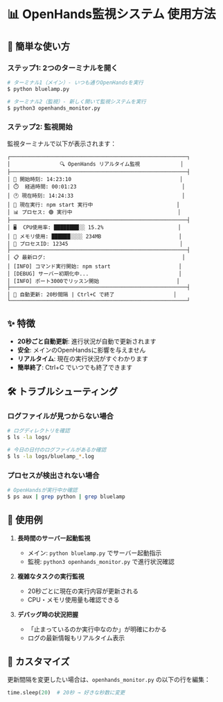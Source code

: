 # 📊 OpenHands監視システム 使用方法

## 🚀 簡単な使い方

### ステップ1: 2つのターミナルを開く

```bash
# ターミナル1（メイン）- いつも通りOpenHandsを実行
$ python bluelamp.py

# ターミナル2（監視）- 新しく開いて監視システムを実行
$ python3 openhands_monitor.py
```

### ステップ2: 監視開始

監視ターミナルで以下が表示されます：

```
┌─────────────────────────────────────────────────────────┐
│                🔍 OpenHands リアルタイム監視             │
├─────────────────────────────────────────────────────────┤
│ 📅 開始時刻: 14:23:10                                   │
│ ⏱️  経過時間: 00:01:23                                  │
│ 🕐 現在時刻: 14:24:33                                   │
│ 🎯 現在実行: npm start 実行中                           │
│ 📊 プロセス: 🟢 実行中                                  │
├─────────────────────────────────────────────────────────┤
│ 🖥️  CPU使用率: ████████░░ 15.2%                        │
│ 💾 メモリ使用: ██████░░░░ 234MB                         │
│ 🔢 プロセスID: 12345                                    │
├─────────────────────────────────────────────────────────┤
│ 📋 最新ログ:                                            │
│ [INFO] コマンド実行開始: npm start                      │
│ [DEBUG] サーバー初期化中...                             │
│ [INFO] ポート3000でリッスン開始                         │
├─────────────────────────────────────────────────────────┤
│ 🔄 自動更新: 20秒間隔 | Ctrl+C で終了                   │
└─────────────────────────────────────────────────────────┘
```

## ✨ 特徴

- **20秒ごと自動更新**: 進行状況が自動で更新されます
- **安全**: メインのOpenHandsに影響を与えません
- **リアルタイム**: 現在の実行状況がすぐわかります
- **簡単終了**: Ctrl+C でいつでも終了できます

## 🛠️ トラブルシューティング

### ログファイルが見つからない場合
```bash
# ログディレクトリを確認
$ ls -la logs/

# 今日の日付のログファイルがあるか確認
$ ls -la logs/bluelamp_*.log
```

### プロセスが検出されない場合
```bash
# OpenHandsが実行中か確認
$ ps aux | grep python | grep bluelamp
```

## 🎯 使用例

1. **長時間のサーバー起動監視**
   - メイン: `python bluelamp.py` でサーバー起動指示
   - 監視: `python3 openhands_monitor.py` で進行状況確認

2. **複雑なタスクの実行監視**
   - 20秒ごとに現在の実行内容が更新される
   - CPU・メモリ使用量も確認できる

3. **デバッグ時の状況把握**
   - 「止まっているのか実行中なのか」が明確にわかる
   - ログの最新情報もリアルタイム表示

## 🔧 カスタマイズ

更新間隔を変更したい場合は、`openhands_monitor.py` の以下の行を編集：

```python
time.sleep(20)  # 20秒 → 好きな秒数に変更
```